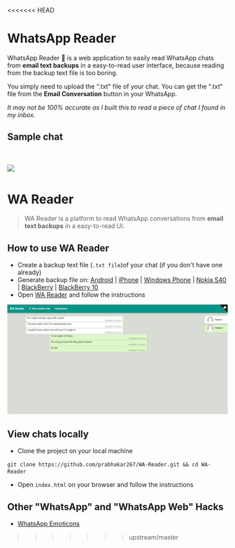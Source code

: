 <<<<<<< HEAD
# WhatsApp Reader
WhatsApp Reader :speech_balloon: is a web application to easily read WhatsApp chats from **email text backups** in a easy-to-read user interface, because reading from the backup text file is too boring.

You simply need to upload the ".txt" file of your chat. You can get the ".txt" file from the **Email Conversation** button in your WhatsApp.

_It may not be 100% accurate as I built this to read a piece of chat I found in my inbox._

## Sample chat

![](/img/screenshots/screencapture-localhost-whatsapp-reader-read-php-1443812355570.png?raw=true)
=======
# WA Reader
> WA Reader is a platform to read WhatsApp conversations from **email text backups** in a easy-to-read UI.


## How to use WA Reader
 + Create a backup text file (`.txt file`)of your chat (if you don't have one already)
 + Generate backup file on: [Android](https://www.whatsapp.com/faq/en/android/23756533) | [iPhone](https://faq.whatsapp.com/en/iphone/20888066) | [Windows Phone](https://faq.whatsapp.com/en/wp/23607796) | [Nokia S40](https://faq.whatsapp.com/en/s40/21055286) | [BlackBerry](https://faq.whatsapp.com/en/bb/23574121) | [BlackBerry 10](https://faq.whatsapp.com/en/bb10/27571777)
 + Open [WA Reader](https://whatsapp-reader.herokuapp.com/) and follow the instructions


![](.github/screenshots/screencapture-whatsapp-reader-herokuapp-1509046164993.png)


## View chats locally
 + Clone the project on your local machine

 ```shell
 git clone https://github.com/prabhakar267/WA-Reader.git && cd WA-Reader
 ```

 + Open `index.html` on your browser and follow the instructions


## Other "WhatsApp" and "WhatsApp Web" Hacks
 
 + [WhatsApp Emoticons](https://github.com/prabhakar267/whatsapp-emoticons)

>>>>>>> upstream/master
